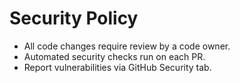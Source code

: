 # Security Policy

- All code changes require review by a code owner.
- Automated security checks run on each PR.
- Report vulnerabilities via GitHub Security tab.
